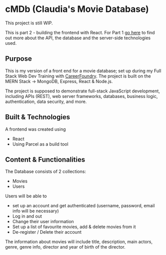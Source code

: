 # cMDb (Claudia's Movie Database)

This project is still WIP.

This is part 2 - building the frontend with React.
For Part 1 [go here](https://github.com/koernerclaudia/CMDB) to find out more about the API, the database and the server-side technologies used.

## Purpose

This is my version of a front end for a movie database; set up during my Full Stack Web Dev Training with [CareerFoundry](https://careerfoundry.com/en/courses/become-a-web-developer/). 
The project is built on the MERN Stack -> MongoDB, Express, React & Node.js.

The project is supposed to demonstrate full-stack JavaScript development, including APIs (REST), web server
frameworks, databases, business logic, authentication, data security, and more.

## Built & Technologies

A frontend was created using
- React
- Using Parcel as a build tool

## Content & Functionalities

The Database consists of 2 collections:
- Movies
- Users

Users will be able to
- set up an account and get authenticated (username, password, email info will be necessary)
- Log in and out
- Change their user information
- Set up a list of favourite movies, add & delete movies from it
- De-register / Delete their account

The information about movies will include title, description, main actors, genre, genre info, director and year of birth of the director.

